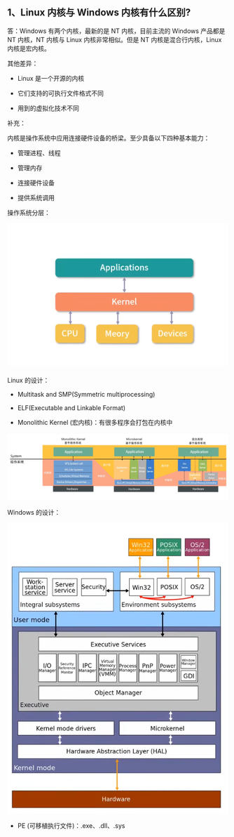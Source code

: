 ## 1、Linux 内核与 Windows 内核有什么区别?

答：Windows 有两个内核，最新的是 NT 内核，目前主流的 Windows 产品都是 NT 内核，NT 内核与 Linux 内核非常相似。但是 NT 内核是混合行内核，Linux 内核是宏内核。

其他差异：

* Linux 是一个开源的内核

* 它们支持的可执行文件格式不同

* 用到的虚拟化技术不同

补充：

内核是操作系统中应用连接硬件设备的桥梁。至少具备以下四种基本能力：

* 管理进程、线程

* 管理内存

* 连接硬件设备

* 提供系统调用

操作系统分层：

![os architecture](../../image/osArchitecture.png) 

Linux 的设计：

* Multitask and SMP(Symmetric multiprocessing)

* ELF(Executable and Linkable Format)

* Monolithic Kernel (宏内核)：有很多程序会打包在内核中

![kernel](../../image/kernel.png) 

Windows 的设计：

![windowsKernel](../../image/windowsKernel.png) 

* PE (可移植执行文件)：.exe、.dll、.sys


